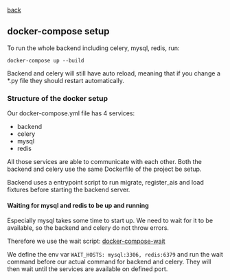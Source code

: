 [back](../README.md)

## docker-compose setup
To run the whole backend including celery, mysql, redis, run:
```
docker-compose up --build
```

Backend and celery will still have auto reload, meaning that if you change a *.py file they should restart automatically.

### Structure of the docker setup
Our docker-compose.yml file has 4 services:
* backend
* celery
* mysql
* redis

All those services are able to communicate with each other.
Both the backend and celery use the same Dockerfile of the project be setup.

Backend uses a entrypoint script to run migrate, register_ais and load fixtures before starting the backend server.

#### Waiting for mysql and redis to be up and running
Especially mysql takes some time to start up. We need to wait for it to be available, so the backend and celery do not throw errors.

Therefore we use the wait script: [docker-compose-wait](https://github.com/ufoscout/docker-compose-wait)

We define the env var `WAIT_HOSTS: mysql:3306, redis:6379` and run the wait command before our actual command for backend and celery. They will then wait until the services are available on defined port.